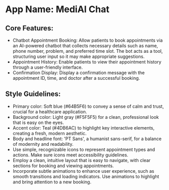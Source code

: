 # **App Name**: MediAI Chat

## Core Features:

- Chatbot Appointment Booking: Allow patients to book appointments via an AI-powered chatbot that collects necessary details such as name, phone number, problem, and preferred time slot. The bot acts as a tool, structuring user input so it may make appropriate suggestions.
- Appointment History: Enable patients to view their appointment history through a user-friendly interface.
- Confirmation Display: Display a confirmation message with the appointment ID, time, and doctor after a successful booking.

## Style Guidelines:

- Primary color: Soft blue (#64B5F6) to convey a sense of calm and trust, crucial for a healthcare application.
- Background color: Light gray (#F5F5F5) for a clean, professional look that is easy on the eyes.
- Accent color: Teal (#4DB6AC) to highlight key interactive elements, creating a fresh, modern aesthetic.
- Body and headline font: 'PT Sans', a humanist sans-serif, for a balance of modernity and readability.
- Use simple, recognizable icons to represent appointment types and actions. Make sure icons meet accessibility guidelines.
- Employ a clean, intuitive layout that is easy to navigate, with clear sections for booking and viewing appointments.
- Incorporate subtle animations to enhance user experience, such as smooth transitions and loading indicators. Use animations to highlight and bring attention to a new booking.